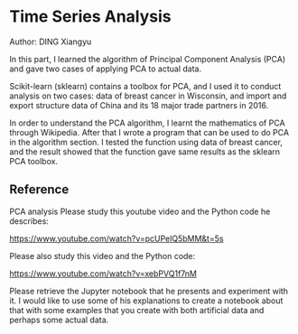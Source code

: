 # Time Series Analysis

Author: DING Xiangyu

In this part, I learned the algorithm of Principal Component Analysis (PCA) and gave two cases of applying PCA to actual data.

Scikit-learn (sklearn) contains a toolbox for PCA, and I used it to conduct analysis on two cases: data of breast cancer in Wisconsin, and import and export structure data of China and its 18 major trade partners in 2016.

In order to understand the PCA algorithm, I learnt the mathematics of PCA through Wikipedia. After that I wrote a program that can be used to do PCA in the algorithm section. I tested the function using data of breast cancer, and the result showed that the function gave same results as the sklearn PCA toolbox.


## Reference
PCA analysis
Please study this youtube video and the Python code he describes:

https://www.youtube.com/watch?v=pcUPelQ5bMM&t=5s

Please also study this video and the Python code:

https://www.youtube.com/watch?v=xebPVQ1f7nM

Please retrieve the Jupyter notebook that he presents and experiment with it. I would like to use some
of his explanations to create a notebook about that with some examples that you create with both artificial data and perhaps some actual data.